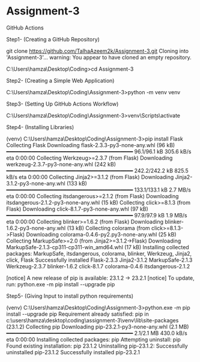 # Assignment-3
GitHub Actions

Step1- (Creating a GitHub Repository)

git clone https://github.com/TalhaAzeem2k/Assignment-3.git
Cloning into 'Assignment-3'...
warning: You appear to have cloned an empty repository.

C:\Users\hamza\Desktop\Coding>cd Assignment-3


Step2- (Creating a Simple Web Application)

C:\Users\hamza\Desktop\Coding\Assignment-3>python -m venv venv



Step3- (Setting Up GitHub Actions Workflow)

C:\Users\hamza\Desktop\Coding\Assignment-3>venv\Scripts\activate



Step4- (Installing Libraries)

(venv) C:\Users\hamza\Desktop\Coding\Assignment-3>pip install Flask
Collecting Flask
  Downloading flask-2.3.3-py3-none-any.whl (96 kB)
     ━━━━━━━━━━━━━━━━━━━━━━━━━━━━━━━━━━━━━━━━ 96.1/96.1 kB 305.6 kB/s eta 0:00:00
Collecting Werkzeug>=2.3.7 (from Flask)
  Downloading werkzeug-2.3.7-py3-none-any.whl (242 kB)
     ━━━━━━━━━━━━━━━━━━━━━━━━━━━━━━━━━━━━━━━━ 242.2/242.2 kB 825.5 kB/s eta 0:00:00
Collecting Jinja2>=3.1.2 (from Flask)
  Downloading Jinja2-3.1.2-py3-none-any.whl (133 kB)
     ━━━━━━━━━━━━━━━━━━━━━━━━━━━━━━━━━━━━━━━━ 133.1/133.1 kB 2.7 MB/s eta 0:00:00
Collecting itsdangerous>=2.1.2 (from Flask)
  Downloading itsdangerous-2.1.2-py3-none-any.whl (15 kB)
Collecting click>=8.1.3 (from Flask)
  Downloading click-8.1.7-py3-none-any.whl (97 kB)
     ━━━━━━━━━━━━━━━━━━━━━━━━━━━━━━━━━━━━━━━━ 97.9/97.9 kB 1.9 MB/s eta 0:00:00
Collecting blinker>=1.6.2 (from Flask)
  Downloading blinker-1.6.2-py3-none-any.whl (13 kB)
Collecting colorama (from click>=8.1.3->Flask)
  Downloading colorama-0.4.6-py2.py3-none-any.whl (25 kB)
Collecting MarkupSafe>=2.0 (from Jinja2>=3.1.2->Flask)
  Downloading MarkupSafe-2.1.3-cp311-cp311-win_amd64.whl (17 kB)
Installing collected packages: MarkupSafe, itsdangerous, colorama, blinker, Werkzeug, Jinja2, click, Flask
Successfully installed Flask-2.3.3 Jinja2-3.1.2 MarkupSafe-2.1.3 Werkzeug-2.3.7 blinker-1.6.2 click-8.1.7 colorama-0.4.6 itsdangerous-2.1.2

[notice] A new release of pip is available: 23.1.2 -> 23.2.1
[notice] To update, run: python.exe -m pip install --upgrade pip


Step5- (Giving Input to install python requirements)

(venv) C:\Users\hamza\Desktop\Coding\Assignment-3>python.exe -m pip install --upgrade pip
Requirement already satisfied: pip in c:\users\hamza\desktop\coding\assignment-3\venv\lib\site-packages (23.1.2)
Collecting pip
  Downloading pip-23.2.1-py3-none-any.whl (2.1 MB)
     ━━━━━━━━━━━━━━━━━━━━━━━━━━━━━━━━━━━━━━━━ 2.1/2.1 MB 430.0 kB/s eta 0:00:00
Installing collected packages: pip
  Attempting uninstall: pip
    Found existing installation: pip 23.1.2
    Uninstalling pip-23.1.2:
      Successfully uninstalled pip-23.1.2
Successfully installed pip-23.2.1
